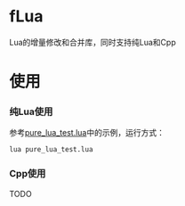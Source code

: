 # fLua
Lua的增量修改和合并库，同时支持纯Lua和Cpp

# 使用
### 纯Lua使用
参考[pure_lua_test.lua](pure_lua_test.lua)中的示例，运行方式：
```shell
lua pure_lua_test.lua
```

### Cpp使用
TODO
